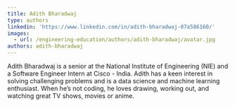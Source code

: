 ```yaml
---
title: Adith Bharadwaj
type: authors
linkedin: 'https://www.linkedin.com/in/adith-bharadwaj-07a586160/'
images:
  - url: /engineering-education/authors/adith-bharadwaj/avatar.jpg
authors: adith-bharadwaj
---
```

Adith Bharadwaj is a senior at the National Institute of Engineering (NIE) and a Software Engineer Intern at Cisco - India. Adith has a keen interest in solving challenging problems and is a data science and machine learning enthusiast. When he’s not coding, he loves drawing, working out, and watching great TV shows, movies or anime.

